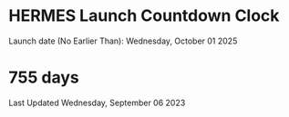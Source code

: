 # HERMES Launch Countdown Clock

Launch date (No Earlier Than): Wednesday, October 01 2025
# 755 days

Last Updated Wednesday, September 06 2023
